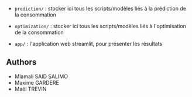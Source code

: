 

- `prediction/` : stocker ici tous les scripts/modèles liés à la prédiction de la consommation

- `optimization/` : stocker ici tous les scripts/modèles liés à l'optimisation de la consommation

- `app/` : l'application web streamlit, pour présenter les résultats

## Authors

- Mlamali SAID SALIMO 
- Maxime GARDERE
- Maël TREVIN